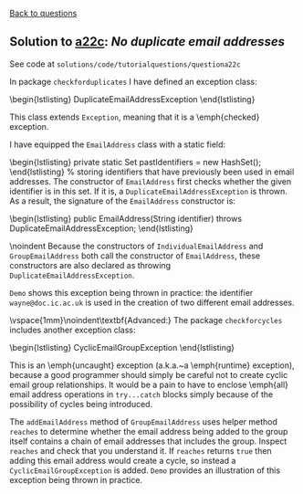 [Back to questions](../README.md)

## Solution to [a22c](../questions/a22c): *No duplicate email addresses*

See code at `solutions/code/tutorialquestions/questiona22c`

In package `checkforduplicates` I have defined an exception class:

\begin{lstlisting}
DuplicateEmailAddressException
\end{lstlisting}

This class extends `Exception`, meaning that it is a \emph{checked} exception.

I have equipped the `EmailAddress` class with a static field:

\begin{lstlisting}
private static Set<String> pastIdentifiers = new HashSet<String>();
\end{lstlisting}
%
storing identifiers that have previously been used in email addresses.  The constructor of `EmailAddress` first checks whether the given
identifier is in this set.  If it is, a `DuplicateEmailAddressException` is thrown.  As a result, the signature of the `EmailAddress`
constructor is:

\begin{lstlisting}
public EmailAddress(String identifier) throws DuplicateEmailAddressException;
\end{lstlisting}

 \noindent Because the constructors of `IndividualEmailAddress` and `GroupEmailAddress` both call the constructor of `EmailAddress`, these constructors are also declared as throwing `DuplicateEmailAddressException`.

`Demo` shows this exception being thrown in practice: the identifier `wayne@doc.ic.ac.uk` is used in the creation of two different
email addresses.

\vspace{1mm}\noindent\textbf{Advanced:} The package `checkforcycles` includes another exception class:

\begin{lstlisting}
CyclicEmailGroupException
\end{lstlisting}

This is an \emph{uncaught} exception (a.k.a.~a \emph{runtime} exception), because a good programmer should simply be careful not to create cyclic email group relationships.  It would be a pain
to have to enclose \emph{all} email address operations in `try...catch` blocks simply because of the possibility of cycles being introduced.

The `addEmailAddress` method of `GroupEmailAddress` uses helper method `reaches` to determine whether the email address
being added to the group itself contains a chain of email addresses that includes the group.  Inspect `reaches` and check that you understand it.
If `reaches` returns `true` then adding this email address would create a cycle, so instead a `CyclicEmailGroupException` is added. `Demo` provides an illustration of this exception being thrown in practice.

